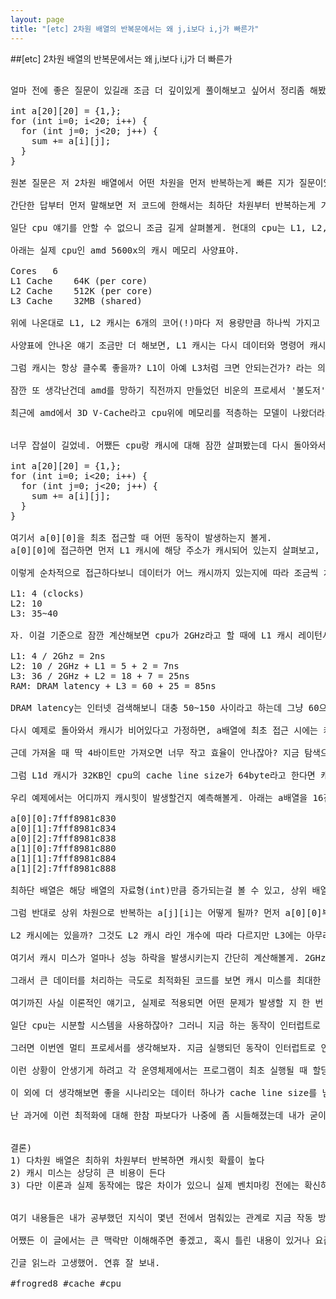 ```yaml
---
layout: page
title: "[etc] 2차원 배열의 반복문에서는 왜 j,i보다 i,j가 빠른가"
---
```


##[etc] 2차원 배열의 반복문에서는 왜 j,i보다 i,j가 더 빠른가

<pre>

얼마 전에 좋은 질문이 있길래 조금 더 깊이있게 풀이해보고 싶어서 정리좀 해봤어. 일단 예제 코드를 먼저 볼게.

int a[20][20] = {1,};
for (int i=0; i<20; i++) {
  for (int j=0; j<20; j++) {
    sum += a[i][j];
  }
}

원본 질문은 저 2차원 배열에서 어떤 차원을 먼저 반복하는게 빠른 지가 질문이었어. 이 질문은 단순하지만 사실 쉽게 대답하긴 힘든 내용이야. 왜냐하면 메모리 캐시가 어떻게 이루어지는지 제대로 알고 있어야 대답할 수 있거든.

간단한 답부터 먼저 말해보면 저 코드에 한해서는 최하단 차원부터 반복하는게 가장 빨라. 저러면 거의 대부분 캐시힛이 발생하거든. 그런데 자료구조에 따라 더 빠르지는 않고 동일할 수 있기도 해. 이런 반례들은 천천히 아래에서 설명할게. 

일단 cpu 얘기를 안할 수 없으니 조금 길게 살펴볼게. 현대의 cpu는 L1, L2, L3 캐시 메모리가 cpu on chip으로 달려있고, 실제 메모리는 외부 RAM(16, 32GB 등)을 사용하게 돼. 예전에 펜티엄 이전 싱글코어 시절에는 메인보드에 cpu 캐시가 추가되어 나오는 경우도 있었다고 하던데 요즘에는 예외없이 cpu에 포함되어 있어.

아래는 실제 cpu인 amd 5600x의 캐시 메모리 사양표야.

Cores	6
L1 Cache	64K (per core)
L2 Cache	512K (per core)
L3 Cache	32MB (shared)

위에 나온대로 L1, L2 캐시는 6개의 코어(!)마다 저 용량만큼 하나씩 가지고 있고, L3는 모든 코어가 같이 공유하는 캐시 메모리야. 그리고 cpu 캐시 메모리는 SRAM, 외부 RAM은 DRAM으로 만들어져있어. 그래서 cpu 캐시 메모리는 일반 RAM보다 더 빠르지만 그만큼 비싼 녀석이야.

사양표에 안나온 얘기 조금만 더 해보면, L1 캐시는 다시 데이터와 명령어 캐시로 나눠져서 각각 32KB씩 할당되어 각 타입에 맞게 캐싱하게 되는데 보통 L1d/L1i라고 약어처럼 사용하고, TLB(Translation Lookaside Buffer)란 녀석도 있는데 가상 메모리 주소와 물리 주소의 변환 테이블 역할이고, 만약 TLB miss 발생 시 받은 주소를 변환해서 TLB에 적어두고 다음에 요청이 오면 이를 사용하게 돼. 

그럼 캐시는 항상 클수록 좋을까? L1이 아예 L3처럼 크면 안되는건가? 라는 의문을 가질 수 있는데 이건 참 미묘한 문제야. 캐시 접근 측면에서는 어차피 반복문으로 찾지 않고 O(1) 복잡도로 바로 접근이 가능하니 용량이 클수록 캐시힛 비율이 높아져서 좋긴 한데 커질수록 다른 cpu의 캐시와 경합을 벌이거나 캐시의 쓰기 동작의 발생 시에 갱신해야하는 캐시 비용들로 인한 캐시 레이턴시가 길어지는 단점이 있거든. 그리고 캐시 관리 측면에서도 용량이 클수록 알고리즘(LRU, LFU..)에 따라 효율이 떨어지긴 하니까. 뭐 보통 캐시는 적당히 클수록 좋긴 한데 얼마나 큰게 효율적인지 intel, amd 아키텍쳐 분들이 잘 해주실테니 우린 상관없긴 해. (사실 가격 상승만 아니면 크게크게 만들것 같기도 하고..)

잠깐 또 생각난건데 amd를 망하기 직전까지 만들었던 비운의 프로세서 '불도저'가 캐시 정책 부분을 잘못 만들어서 그렇게나 속도가 느렸다고 해. L2, L3용량을 동일하게 8MB로 늘였는데 그러다보니 L2, L3 접근할 때의 캐시 레이턴시가 그 때 나온 인텔과 비교해 두배나 느려서 모든 벤치 하위권에다가 cpu 클럭은 높아서 전성비 나쁘기로 유명했어. 이걸 보면 멀티 프로세서 시대에서는 cpu 클럭만큼 아키텍쳐가 중요한 이유이기도 하고.

최근에 amd에서 3D V-Cache라고 cpu위에 메모리를 적층하는 모델이 나왔더라고. 5800X3D라는 cpu인데 L3 캐시 용량이 전작보다 세배 증가했다고 해. (5800X:32MB, 5800X3D:96MB) 전작 cpu랑 비교한 벤치보니까 일반적인 부분에서는 조금 더 높긴 한데 차이가 크진 않다가 cpu 몰빵한 게임에서는 정말 유의미하게 높게 나오긴 하더라. (로아나 배그에서 20~30% 프레임 향상)


너무 잡설이 길었네. 어쨌든 cpu랑 캐시에 대해 잠깐 살펴봤는데 다시 돌아와서 이제 기억이 희미해진 예제 코드를 한 번 더 보자구. 

int a[20][20] = {1,};
for (int i=0; i<20; i++) {
  for (int j=0; j<20; j++) {
    sum += a[i][j];
  }
}

여기서 a[0][0]을 최초 접근할 때 어떤 동작이 발생하는지 볼게.
a[0][0]에 접근하면 먼저 L1 캐시에 해당 주소가 캐시되어 있는지 살펴보고, 없으면 L2 -> L3 -> RAM으로 점점 내려가면서 읽게 돼. 따라서 캐시 미스는 여러 번 발생할 수 있지만 우리는 통상적으로 L3 캐시에 없을 때에야 비로소 캐시 미스라고 부르고 있어.

이렇게 순차적으로 접근하다보니 데이터가 어느 캐시까지 있는지에 따라 조금씩 차이가 있어. 인텔 cpu 문서에 cache and memory subsystem 항목에서 access latency 보면 아래처럼 나와있어. (i7 기준)

L1: 4 (clocks)
L2: 10
L3: 35~40

자. 이걸 기준으로 잠깐 계산해보면 cpu가 2GHz라고 할 때에 L1 캐시 레이턴시가 4 clocks니까 4 / 2GHz = 2ns 로 L1 캐시 레이턴시가 2나노세컨드인걸 알 수 있어. 근데 우리가 L2에 접근할 때는 L1에 검색했다가 없어서 L2로 간거니 10 / 2GHz + L1 = 5ns + 2ns = 7ns.. 이걸 쭉 정리해볼게.

L1: 4 / 2Ghz = 2ns
L2: 10 / 2GHz + L1 = 5 + 2 = 7ns
L3: 36 / 2GHz + L2 = 18 + 7 = 25ns
RAM: DRAM latency + L3 = 60 + 25 = 85ns

DRAM latency는 인터넷 검색해보니 대충 50~150 사이라고 하는데 그냥 60으로 써봤어. 어쨌든 캐시 미스가 발생해서 단계가 내려갈 때마다 2,3배씩 느려지는걸 확인할 수 있어.

다시 예제로 돌아와서 캐시가 비어있다고 가정하면, a배열에 최초 접근 시에는 캐시 미스가 발생할테니 메모리까지 가서 값을 가져오게 돼. 그럼 그 값을 L3, L2, L1 캐시에 순차적으로 등록해서 사용할 수 있어. (이 부분은 cpu에 따라 정책이 다를 수 있어)

근데 가져올 때 딱 4바이트만 가져오면 너무 작고 효율이 안나잖아? 지금 탐색으로 들어간 비용이 얼만데.. 그래서 접근하는 메모리 주소부터 시작해서 일정 구역을 가져오도록 되어 있어. 최근 cpu는 보통 64byte로 설정되어 있는데 이 값을 cache line size, 가져온 구역 하나를 cache line이라고 불러.

그럼 L1d 캐시가 32KB인 cpu의 cache line size가 64byte라고 한다면 캐시 라인 수는 몇 개일까? 답은 32 * 1024 / 64 = 512개야. 그래서 캐시 라인을 512개만큼 유지하다가 캐시 정책에 의해 만료되는 라인에 다시 쓰고 그러면서 캐시가 동작해.

우리 예제에서는 어디까지 캐시힛이 발생할건지 예측해볼게. 아래는 a배열을 16진수로 출력해 본 실제 주소값이야.

a[0][0]:7fff8981c830
a[0][1]:7fff8981c834
a[0][2]:7fff8981c838
a[1][0]:7fff8981c880
a[1][1]:7fff8981c884
a[1][2]:7fff8981c888

최하단 배열은 해당 배열의 자료형(int)만큼 증가되는걸 볼 수 있고, 상위 배열은 0x50만큼 그러니까 10진수로 80만큼 증가했어. cache line size가 64byte니까 최초에 a[0][0]를 읽으면서 캐시 라인에 등록되면 a[0][15]까지 캐시힛이 발생해. 그러다가 a[0][16]에 접근하면 캐시 미스가 되었다가 캐시를 새로 쓰고, a[0][17]을 읽을 때에는 방금 전에 추가된 캐시로 인해 캐시힛이 발생하게 돼. 결국 16번마다 1번씩 캐시 미스가 발생하니 이대로면 캐시 미스가 6.25%가 나오는 로직이 되겠지.

그럼 반대로 상위 차원으로 반복하는 a[j][i]는 어떻게 될까? 먼저 a[0][0]부터 시작해서 a[j][0]까지 최초 반복 시에는 모두 캐시 미스가 발생할거야. 그리고 그 다음 반복 시에는 a[0][1]을 읽을텐데 a[0][0]이 캐시에 들어있을까? 모르지. 아까 L1 캐시 라인이 512개라고 했잖아? 예제에서는 배열이 20개 뿐이라서 캐시힛이 될 확률이 높긴 한데 배열이 1000개였으면 당연히 L1 캐시에는 없을거야. a[488][0] ~ a[999][0]까지 512개만 L1 캐시에 존재하겠지.

L2 캐시에는 있을까? 그것도 L2 캐시 라인 개수에 따라 다르지만 L3에는 아무래도 있을 확률이 높아. L3 캐시가 워낙 크기도 하고 배열 개수에 비해 데이터가 매우 작으니까. 만약 L3에 존재한다고 하면 캐시 미스까진 아니더라도 L1, L2 캐시를 지나 L3 캐시 접근 비용인 25ns 이후에 데이터를 받을 수 있을거야.

여기서 캐시 미스가 얼마나 성능 하락을 발생시키는지 간단히 계산해볼게. 2GHz cpu는 0.5ns마다 한번씩 cycle을 돌고 있어. 명령어마다 필요한 cycle이 다르지만 평균 2cycle이라고 하면 1ns당 1개의 명령을 실행할 수 있겠지. 근데 캐시 미스가 발생하면 아까 RAM에서부터 가져오는 비용이 85ns라 그랬잖아? 그럼 이론적으로 캐시 미스 한번마다 85개 명령을 실행하지 못하는 손해볼 수 있다는거야.

그래서 큰 데이터를 처리하는 극도로 최적화된 코드를 보면 캐시 미스를 최대한 줄이기 위해 그 다음에 사용할 데이터를 미리 prefetch하는 코드도 있고 그래. inline asm을 사용하거나 volatile 지정자로 컴파일러 최적화 시에도 사라지지 않도록 하는데 실제로 내가 c++로 엔진 코드를 짤 때에 다음에 계산할 3d 모델을 prefetch하는 방식으로 속도를 개선해 본 적이 있어.

여기까진 사실 이론적인 얘기고, 실제로 적용되면 어떤 문제가 발생할 지 한 번 예상해볼까? 

일단 cpu는 시분할 시스템을 사용하잖아? 그러니 지금 하는 동작이 인터럽트로 인해 잠깐 멈추고 다른 프로그램을 실행한다면 어떻게 될까? L1~L3 캐시가 그 프로그램에 의해 일부 덮어씌워지겠지. 그렇게 작업하다가 다시 돌아오면 캐시는 제대로 남아있지 않을거야. 그럼 캐시 미스가 발생할테고 이로 인해 예상보단 큰 시간이 걸리겠지.

그러면 이번엔 멀티 프로세서를 생각해보자. 지금 실행되던 동작이 인터럽트로 인해 멈췄다가 내가 원래 실행하던 cpu1번이 아닌 cpu2번으로 할당된다면 어떻게 될까? cpu가 바뀌는 컨텍스트 스위칭이 되면 register 정보는 PCB(Process Control Block)에서 가져오겠지만 해당 cpu2번에는 L1, L2 캐시에 이전 내용이 없어서 캐시 미스까진 아니더라도 L3에서 가져오는 비용을 치러야 할거야. 물론 거기도 없으면 RAM까지 가겠지. 

이런 상황이 안생기게 하려고 각 운영체제에서는 프로그램이 최초 실행될 때 할당된 cpu에서 어지간한 상황에서는 바뀌지 않기도 해. 다만 다중 스레드라던가 여러가지 상황으로 인해 제어권이 뺏길 수 있어서 지정된 번호의 cpu를 우선적으로 할당하는 명령도 있어. 대표적으로 윈도우에서는 작업관리자에서 set affinity 메뉴가 있지. 근데 사실 이걸로 성능 테스트를 해본 적은 없어서 잘 작동하는지 확신은 못하겠네.

이 외에 더 생각해보면 좋을 시나리오는 데이터 하나가 cache line size를 넘어가는 자료를 가진 배열의 캐시 동작을 예상해보고 최적화 방향을 고민해 본다던가, 반복문에서 비동기 함수를 호출하게 되면 어떻게 될 지 생각도 해보고 뭐 여러가지가 있을 것 같아. 이런건 답은 없으니 상상으로 남겨둘게.

난 과거에 이런 최적화에 대해 한참 파보다가 나중에 좀 시들해졌는데 내가 굳이 이걸 고민하지 않아도 컴파일러가 알아서 파이프라이닝 잘 되게 instruction 위치랑 데이터 로드하는 위치도 잘 바꿔 주고, 알아서 L1i에 캐시힛 가능하도록 인라인 함수도 만들어주고 그러더라고. cpu는 또 얼마나 똑똑해졌는지 대충 만들어도 자주 실행하는 함수는 하드웨어에서 명령 예측 분기로 예측 실패도 막아주고.. 거기서 더 발전했으니 이제는 진짜 로직에만 집중할 수 있는 좋은 시대구나 싶기도 하고 그러네.


결론)
1) 다차원 배열은 최하위 차원부터 반복하면 캐시힛 확률이 높다
2) 캐시 미스는 상당히 큰 비용이 든다
3) 다만 이론과 실제 동작에는 많은 차이가 있으니 실제 벤치마킹 전에는 확신하지 말자


여기 내용들은 내가 공부했던 지식이 몇년 전에서 멈춰있는 관계로 지금 작동 방식이나 수치가 좀 다를 수 있어. 예를 들면 M1은 아예 system on chip이라고 표방하며 ram, gpu까지 cpu 하나에 다 넣었잖아? 그에 따라 캐시 정책이 많이 달라졌겠지. (근데 애플 얘네들은 왜 cpu 아키텍쳐 관련된 공식 세부 문서가 하나도 없지? 내가 못 찾는건가..)

어쨌든 이 글에서는 큰 맥락만 이해해주면 좋겠고, 혹시 틀린 내용이 있거나 요즘 트렌드에 대한 새로운 소식을 알고 있다면 덧글로 같이 얘기해보면 좋겠어.

긴글 읽느라 고생했어. 연휴 잘 보내.

#frogred8 #cache #cpu